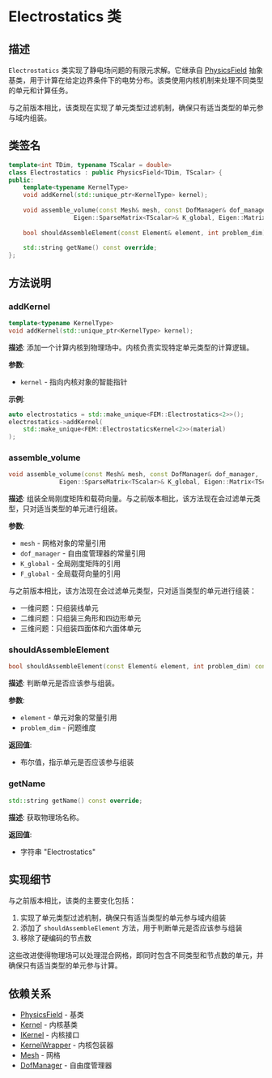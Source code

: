 # Electrostatics 类

## 描述

`Electrostatics` 类实现了静电场问题的有限元求解。它继承自 [PhysicsField](PhysicsField.md) 抽象基类，用于计算在给定边界条件下的电势分布。该类使用内核机制来处理不同类型的单元和计算任务。

与之前版本相比，该类现在实现了单元类型过滤机制，确保只有适当类型的单元参与域内组装。

## 类签名

```cpp
template<int TDim, typename TScalar = double>
class Electrostatics : public PhysicsField<TDim, TScalar> {
public:
    template<typename KernelType>
    void addKernel(std::unique_ptr<KernelType> kernel);
    
    void assemble_volume(const Mesh& mesh, const DofManager& dof_manager,
                  Eigen::SparseMatrix<TScalar>& K_global, Eigen::Matrix<TScalar, Eigen::Dynamic, 1>& F_global) override;
                  
    bool shouldAssembleElement(const Element& element, int problem_dim) const;
    
    std::string getName() const override;
};
```

## 方法说明

### addKernel

```cpp
template<typename KernelType>
void addKernel(std::unique_ptr<KernelType> kernel);
```

**描述**: 添加一个计算内核到物理场中。内核负责实现特定单元类型的计算逻辑。

**参数**:
- `kernel` - 指向内核对象的智能指针

**示例**:
```cpp
auto electrostatics = std::make_unique<FEM::Electrostatics<2>>();
electrostatics->addKernel(
    std::make_unique<FEM::ElectrostaticsKernel<2>>(material)
);
```

### assemble_volume

```cpp
void assemble_volume(const Mesh& mesh, const DofManager& dof_manager,
              Eigen::SparseMatrix<TScalar>& K_global, Eigen::Matrix<TScalar, Eigen::Dynamic, 1>& F_global) override;
```

**描述**: 组装全局刚度矩阵和载荷向量。与之前版本相比，该方法现在会过滤单元类型，只对适当类型的单元进行组装。

**参数**:
- `mesh` - 网格对象的常量引用
- `dof_manager` - 自由度管理器的常量引用
- `K_global` - 全局刚度矩阵的引用
- `F_global` - 全局载荷向量的引用

与之前版本相比，该方法现在会过滤单元类型，只对适当类型的单元进行组装：
- 一维问题：只组装线单元
- 二维问题：只组装三角形和四边形单元
- 三维问题：只组装四面体和六面体单元

### shouldAssembleElement

```cpp
bool shouldAssembleElement(const Element& element, int problem_dim) const;
```

**描述**: 判断单元是否应该参与组装。

**参数**:
- `element` - 单元对象的常量引用
- `problem_dim` - 问题维度

**返回值**:
- 布尔值，指示单元是否应该参与组装

### getName

```cpp
std::string getName() const override;
```

**描述**: 获取物理场名称。

**返回值**:
- 字符串 "Electrostatics"

## 实现细节

与之前版本相比，该类的主要变化包括：

1. 实现了单元类型过滤机制，确保只有适当类型的单元参与域内组装
2. 添加了 `shouldAssembleElement` 方法，用于判断单元是否应该参与组装
3. 移除了硬编码的节点数

这些改进使得物理场可以处理混合网格，即同时包含不同类型和节点数的单元，并确保只有适当类型的单元参与计算。

## 依赖关系

- [PhysicsField](PhysicsField.md) - 基类
- [Kernel](../../kernels/classes/Kernel.md) - 内核基类
- [IKernel](../../kernels/classes/KernelWrappers.md) - 内核接口
- [KernelWrapper](../../kernels/classes/KernelWrappers.md) - 内核包装器
- [Mesh](../../mesh/classes/Mesh.md) - 网格
- [DofManager](../../core/classes/DofManager.md) - 自由度管理器